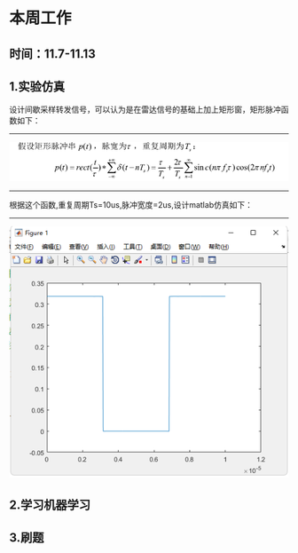 # 本周工作
## 时间：11.7-11.13
## 1.实验仿真
设计间歇采样转发信号，可以认为是在雷达信号的基础上加上矩形窗，矩形脉冲函数如下：
***
![](1.jpg)
***
根据这个函数,重复周期Ts=10us,脉冲宽度=2us,设计matlab仿真如下：
***
![](2.jpg)

## 2.学习机器学习

## 3.刷题
